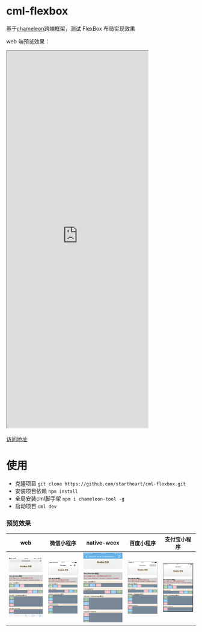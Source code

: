 # cml-flexbox
基于[chameleon](https://github.com/didi/chameleon)跨端框架，测试 FlexBox 布局实现效果

web 端预览效果：

<iframe width="375px" height="1000px" src="https://startheart.github.io/cml-flexbox/preview/preview.html" ></iframe>

[访问地址](https://startheart.github.io/cml-flexbox/dist/web/cml-flexbox.html)

# 使用

- 克隆项目 `git clone https://github.com/startheart/cml-flexbox.git`
- 安装项目依赖 `npm install`
- 全局安装cml脚手架 `npm i chameleon-tool -g`
- 启动项目 `cml dev`

### 预览效果

| web   |      微信小程序      |  native-weex |  百度小程序 |  支付宝小程序 |
|:----------:|:-------------:|:------:|:------:|:------:|
| <img src="./preview/web-1.png" width="200px"/> |  <img src="./preview/wx-1.png" width="200px"/>| <img src="./preview/weex-1.png" width="200px"/> |<img src="./preview/baidu-1.png" width="200px"/> |<img src="./preview/alipay-1.png" width="200px"/> |
